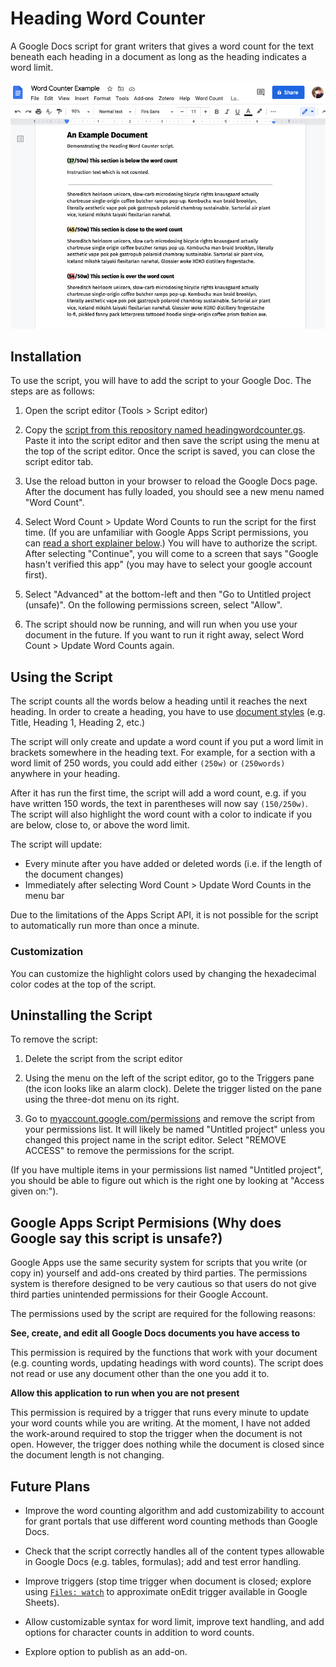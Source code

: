 # Heading Word Counter

A Google Docs script for grant writers that gives a word count for the text beneath each heading in a document as long as the heading indicates a word limit.

![](https://github.com/tallcoleman/heading-word-counter/blob/main/assets/example.png)

## Installation

To use the script, you will have to add the script to your Google Doc. The steps are as follows:

1. Open the script editor (Tools > Script editor)

2. Copy the [script from this repository named headingwordcounter.gs](https://github.com/tallcoleman/heading-word-counter/blob/main/headingwordcounter.gs). Paste it into the script editor and then save the script using the menu at the top of the script editor. Once the script is saved, you can close the script editor tab.

3. Use the reload button in your browser to reload the Google Docs page. After the document has fully loaded, you should see a new menu named "Word Count".

4. Select Word Count > Update Word Counts to run the script for the first time. (If you are unfamiliar with Google Apps Script permissions, you can [read a short explainer below](#google-apps-script-permisions-why-does-google-say-this-script-is-unsafe).) You will have to authorize the script. After selecting "Continue", you will come to a screen that says "Google hasn't verified this app" (you may have to select your google account first).

5. Select "Advanced" at the bottom-left and then "Go to Untitled project (unsafe)". On the following permissions screen, select "Allow".

6. The script should now be running, and will run when you use your document in the future. If you want to run it right away, select Word Count > Update Word Counts again.

## Using the Script

The script counts all the words below a heading until it reaches the next heading. In order to create a heading, you have to use [document styles](https://support.google.com/docs/answer/116338) (e.g. Title, Heading 1, Heading 2, etc.)

The script will only create and update a word count if you put a word limit in brackets somewhere in the heading text. For example, for a section with a word limit of 250 words, you could add either `(250w)` or `(250words)` anywhere in your heading.

After it has run the first time, the script will add a word count, e.g. if you have written 150 words, the text in parentheses will now say `(150/250w)`. The script will also highlight the word count with a color to indicate if you are below, close to, or above the word limit.

The script will update:
* Every minute after you have added or deleted words (i.e. if the length of the document changes)
* Immediately after selecting Word Count > Update Word Counts in the menu bar

Due to the limitations of the Apps Script API, it is not possible for the script to automatically run more than once a minute.

### Customization
You can customize the highlight colors used by changing the hexadecimal color codes at the top of the script.


## Uninstalling the Script

To remove the script:

1. Delete the script from the script editor

2. Using the menu on the left of the script editor, go to the Triggers pane (the icon looks like an alarm clock). Delete the trigger listed on the pane using the three-dot menu on its right.

3. Go to [myaccount.google.com/permissions](https://myaccount.google.com/permissions) and remove the script from your permissions list. It will likely be named "Untitled project" unless you changed this project name in the script editor. Select "REMOVE ACCESS" to remove the permissions for the script.

(If you have multiple items in your permissions list named "Untitled project", you should be able to figure out which is the right one by looking at "Access given on:").


## Google Apps Script Permisions (Why does Google say this script is unsafe?)
Google Apps use the same security system for scripts that you write (or copy in) yourself and add-ons created by third parties. The permissions system is therefore designed to be very cautious so that users do not give third parties unintended permissions for their Google Account.

The permissions used by the script are required for the following reasons:

**See, create, and edit all Google Docs documents you have access to**

This permission is required by the functions that work with your document (e.g. counting words, updating headings with word counts). The script does not read or use any document other than the one you add it to.

**Allow this application to run when you are not present**

This permission is required by a trigger that runs every minute to update your word counts while you are writing. At the moment, I have not added the work-around required to stop the trigger when the document is not open. However, the trigger does nothing while the document is closed since the document length is not changing.

## Future Plans

* Improve the word counting algorithm and add customizability to account for grant portals that use different word counting methods than Google Docs.

* Check that the script correctly handles all of the content types allowable in Google Docs (e.g. tables, formulas); add and test error handling.

* Improve triggers (stop time trigger when document is closed; explore using [`Files: watch`](https://developers.google.com/drive/api/v3/reference/files/watch) to approximate onEdit trigger available in Google Sheets).

* Allow customizable syntax for word limit, improve text handling, and add options for character counts in addition to word counts.

* Explore option to publish as an add-on.
